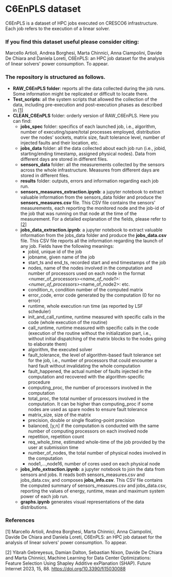 # C6EnPLS dataset
C6EnPLS is a dataset of HPC jobs executed on CRESCO6 infrastructure. Each job refers to the execution of a linear solver. 

### If you find this dataset useful please consider citing:
Marcello Artioli, Andrea Borghesi, Marta Chinnici, Anna Ciampolini, Davide De Chiara and Daniela Loreti, C6EnPLS: an HPC job dataset for the analysis of linear solvers' power consumption. To appear. 


### The repository is structured as follows.
- **RAW_C6EnPLS folder**: reports all the data collected during the job runs. Some information might be replicated or difficult to locate there.
- **Test_scripts**: all the system scripts that allowed the collection of the data, including pre-execution and post-execution phases as described in [\[1\]](#paper)
- **CLEAN_C6EnPLS** folder: orderly version of RAW_C6EnPLS. Here you can find:
    - **jobs_spec** folder: specifics of each launched job, i.e., algorithm, number of executing/spare/total processes employed, distribution over the nodes' sockets, matrix size, fault tolerance level, number of injected faults and their location, etc.
    - **jobs_data** folder: all the data collected about each job run (i.e., jobid, starting/ending timestamp, assigned physical nodes). Data from different days are stored in different files.
    - **sensors_data** folder: all the measurements collected by the sensors across the whole infrastructure. Measures from different days are stored in different files.
    - **results** folder: outputs, errors and information regarding each job run.
    - **sensors_measures_extraction.ipynb**: a jupyter notebook to extract valuable information from the sensors_data folder and produce the **sensors_measures.csv** file. This CSV file contains the sensors' measurements, each reporting the monitored node and the job-id of the job that was running on that node at the time of the measurement. For a detailed explanation of the fields, please refer to [\[2\]](#future)
    - **jobs_data_extraction.ipynb**: a jupyter notebook to extract valuable information from the jobs_data folder and produce the **jobs_data.csv** file. This CSV file reports all the information regarding the launch of any job. Fields have the following meanings:
        - jobid, unique id of the job 
        - jobname, given name of the job
        - start_ts and end_ts, recorded start and end timestamps of the job
        - nodes, name of the nodes involved in the computation and number of processors used on each node in the format \<numer_of_processors\>*\<name_of_node1\>:\<numer_of_processors\>*\<name_of_node2\>: etc.
        - condition_n, condition number of the computed matrix
        - error_code, error code generated by the computation \(0 for no error\)
        - runtime, whole execution run time (as reported by LSF scheduler)
        - init_and_call_runtime, runtime measured with specific calls in the code (whole execution of the routine)
        - call_runtime, runtime measured with specific calls in the code (execution of the routine without the initialization part, i.e., without initial dispatching of the matrix blocks to the nodes going to elaborate them)
        - algorithm, the executed solver
        - fault_tolerance, the level of algorithm-based fault tolerance set for the job, i.e., number of processors that could encounter a hard fault without invalidating the whole computation
        - fault_happened, the actual number of faults injected in the computation and recovered with the algorithm-specific procedure
        - computing_proc, the number of processors involved in the computation
        - total_proc, the total number of processors involved in the computation. It can be higher than computing_proc if some nodes are used as spare nodes to ensure fault tolerance
        - matrix_size, size of the matrix 
        - precision, double or single floating-point precision
        - balanced, \[y,n\] if the computation is conducted with the same number of computing processors on each involved node
        - repetition, repetition count 
        - req_whole_time, estimated whole-time of the job provided by the user at submission time
        - number_of_nodes, the total number of physical nodes involved in the computation
        - node1,...,node16, number of cores used on each physical node
    - **jobs_info_extraction.ipynb**: a jupyter notebook to join the data from sensors and jobs. It reads both sensors_measures.csv and jobs_data.csv, and composes **jobs_info.csv**. This CSV file contains the computed summary of sensors_measures.csv and jobs_data.csv, reporting the values of energy, runtime, mean and maximum system power of each job run.
    - **graphs.ipynb** generates visual representations of the data distributions.
    

### References
<a name="paper"></a> \[1\] Marcello Artioli, Andrea Borghesi, Marta Chinnici, Anna Ciampolini, Davide De Chiara and Daniela Loreti, C6EnPLS: an HPC job dataset for the analysis of linear solvers' power consumption. To appear. 

<a name="future"></a> \[2\] Yibrah Gebreyesus, Damian Dalton, Sebastian Nixon, Davide De Chiara and Marta Chinnici, Machine Learning for Data Center Optimizations: Feature Selection Using Shapley Additive exPlanation (SHAP). Future Internet 2023, 15, 88. https://doi.org/10.3390/fi15030088